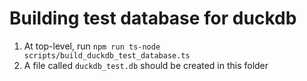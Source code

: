 # Building test database for duckdb

1. At top-level, run `npm run ts-node scripts/build_duckdb_test_database.ts`
2. A file called `duckdb_test.db` should be created in this folder
